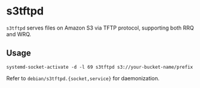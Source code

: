 # s3tftpd

`s3tftpd` serves files on Amazon S3 via TFTP protocol, supporting both RRQ and WRQ.

## Usage

```
systemd-socket-activate -d -l 69 s3tftpd s3://your-bucket-name/prefix
```

Refer to `debian/s3tftpd.{socket,service}` for daemonization.
